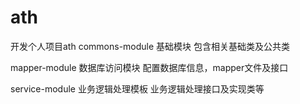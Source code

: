 # ath
开发个人项目ath
commons-module 基础模块
包含相关基础类及公共类

mapper-module	数据库访问模块
配置数据库信息，mapper文件及接口

service-module 业务逻辑处理模板
业务逻辑处理接口及实现类等
